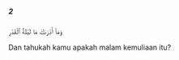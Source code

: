 ##### 2

<span class="ayah">وَمَآ أَدْرَىٰكَ مَا لَيْلَةُ ٱلْقَدْرِ</span>

<span class="ayah_translation">Dan tahukah kamu apakah malam kemuliaan itu?</span>
